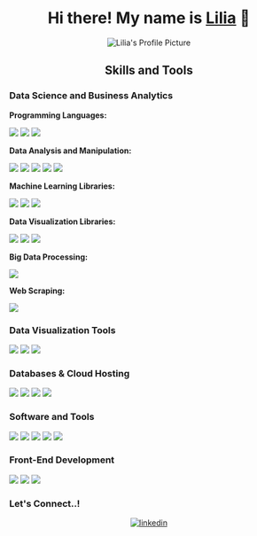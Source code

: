 <div align="center">
  <h1> Hi there! My name is <a href="https://www.linkedin.com/in/lilia-quispe-lopez/">Lilia</a> 👋 </h1>
</div>

<div align="center">
  <img src=https://github.com/liliarql/liliarql/blob/main/Lilia's%20profile%20picture.png alt="Lilia's Profile Picture">
</div>
<div align="center">
<h2> Skills and Tools  </h2>
</div>
<div><h3> Data Science and Business Analytics</h3></div>
  <div>
    <p><b>Programming Languages:</b></p> <img src="https://img.shields.io/badge/Python-3776AB.svg?logo=python&logoColor=white&style=for-the-badge">
    <img src="https://img.shields.io/badge/R-276DC3.svg?logo=r&logoColor=white&style=for-the-badge">
    <img src="https://img.shields.io/badge/SQL-246FDB.svg?logo=sql&logoColor=white&style=for-the-badge">
    <p><b>Data Analysis and Manipulation:</b></p>
    <img src="https://img.shields.io/badge/microsoft%20excel-217346.svg?logo=microsoftexcel&logoColor=white&style=for-the-badge">
    <img src="https://img.shields.io/badge/Pandas-150458.svg?logo=pandas&logoColor=white&style=for-the-badge">
    <img src="https://img.shields.io/badge/NumPy-013243.svg?logo=numpy&logoColor=white&style=for-the-badge">
    <img src="https://img.shields.io/badge/SciPy-8CAAE6.svg?logo=scipy&logoColor=white&style=for-the-badge">
    <img src="https://img.shields.io/badge/StatsModels-F37626.svg?logo=StatsModels&logoColor=white&style=for-the-badge">
    <p><b>Machine Learning Libraries:</b></p>
    <img src="https://img.shields.io/badge/Scikit%20learn-F7931E.svg?logo=scikitlearn&logoColor=white&style=for-the-badge">
    <img src="https://img.shields.io/badge/xgboost-E34F26.svg?logo=xgboost&logoColor=white&style=for-the-badge">
    <img src="https://img.shields.io/badge/LightGBM-F7931E.svg?logo=LightGBM&logoColor=white&style=for-the-badge">
    <p><b>Data Visualization Libraries:</b></p>
    <img src="https://img.shields.io/badge/matplotlib-3776AB.svg?logo=matplotlib&logoColor=white&style=for-the-badge">
    <img src="https://img.shields.io/badge/seaborn-3F4F75.svg?logo=seaborn&logoColor=white&style=for-the-badge">
    <img src="https://img.shields.io/badge/Plotly-3F4F75.svg?logo=plotly&logoColor=white&style=for-the-badge">
    <p><b>Big Data Processing:</b></p>
    <img src="https://img.shields.io/badge/Spark-E25A1C.svg?logo=apachespark&logoColor=white&style=for-the-badge">
    <p><b>Web Scraping:</b></p>
    <img src="https://img.shields.io/badge/Beautiful%20Soup-FF6F00.svg?logo=beautiful-soup&logoColor=white&style=for-the-badge">
  </div>
<div><h3> Data Visualization Tools</h3></div>
  <div>
    <img src="https://img.shields.io/badge/Power%20BI-F2C811.svg?logo=powerbi&logoColor=white&style=for-the-badge">
    <img src="https://img.shields.io/badge/Tableau-E97627.svg?logo=tableau&logoColor=white&style=for-the-badge">
    <img src="https://img.shields.io/badge/Looker%20Studio-%2314354C.svg?logo=looker-studio&logoColor=white&style=for-the-badge">
  </div>

<div><h3>Databases & Cloud Hosting</h3></div>
  <div>
    <img src="https://img.shields.io/badge/MySQL-4479A1.svg?logo=mysql&logoColor=white&style=for-the-badge">
    <img src="https://img.shields.io/badge/Google%20BigQuery-669DF6.svg?logo=google-bigquery&logoColor=white&style=for-the-badge">
    <img src="https://img.shields.io/badge/Azure%20Databricks-FF3621.svg?logo=databricks&logoColor=white&style=for-the-badge">
    <img src="https://img.shields.io/badge/Azure%20Data%20Lake%20Storage-0078D4.svg?logo=Azure-Data-Lake-Storage&logoColor=white&style=for-the-badge">
  </div>

<div><h3>Software and Tools</h3></div>
  <div>
    <img src="https://img.shields.io/badge/Jupyter-F37626.svg?logo=jupyter&logoColor=white&style=for-the-badge">
    <img src="https://img.shields.io/badge/Visual%20Studio%20Code-0078d7.svg?logo=visual-studio-code&logoColor=white&style=for-the-badge">
    <img src="https://img.shields.io/badge/Google%20Analytics-E37400.svg?logo=googleanalytics&logoColor=white&style=for-the-badge">
    <img src="https://img.shields.io/badge/Google%20Tag%20Manager-246FDB.svg?logo=googletagmanager&logoColor=white&style=for-the-badge">
    <img src="https://img.shields.io/badge/Jira-0052CC.svg?logo=jira-software&logoColor=white&style=for-the-badge">
  </div>

<div><h3>Front-End Development</h3></div>
  <div>
    <img src="https://img.shields.io/badge/HTML5-E34F26.svg?logo=html5&logoColor=white&style=for-the-badge">
    <img src="https://img.shields.io/badge/CSS-1572B6.svg?logo=css3&logoColor=white&style=for-the-badge">
    <img src="https://img.shields.io/badge/JavaScript-F7DF1E.svg?logo=javascript&logoColor=black&style=for-the-badge">
  </div>

<div><h3><b>Let's Connect..!</b></h3></div>
<div align="center">
  <a href="https://www.linkedin.com/in/lilia-quispe-lopez/" target="_blank">
    <img src="https://img.shields.io/badge/linkedin%20-%2300acee.svg?logo=linkedin&logoColor=white&color=405DE6&style=for-the-badge" alt="linkedin" style="margin-bottom: 5px;"/>
  </a>
</div>

    
<!--
**liliarql/liliarql** is a ✨ _special_ ✨ repository because its `README.md` (this file) appears on your GitHub profile.

Here are some ideas to get you started:

- 🔭 I’m currently working on ...
- 🌱 I’m currently learning ...
- 👯 I’m looking to collaborate on ...
- 🤔 I’m looking for help with ...
- 💬 Ask me about ...
- 📫 How to reach me: ...
- 😄 Pronouns: ...
- ⚡ Fun fact: ...
-->
